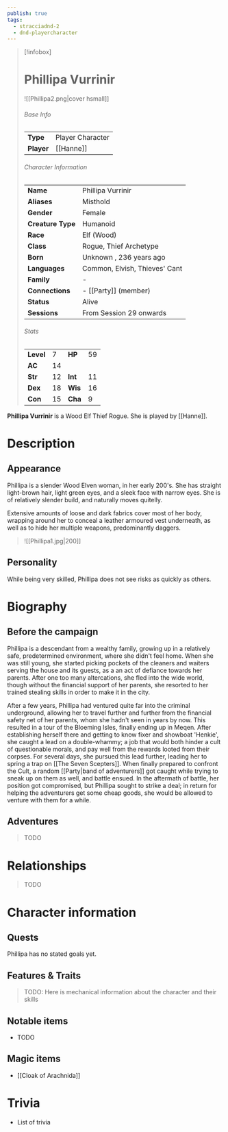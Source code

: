 ```yaml
---
publish: true
tags:
  - stracciadnd-2
  - dnd-playercharacter
---
```

> [!infobox]  
> # Phillipa Vurrinir
> ![[Phillipa2.png|cover hsmall]]  
> ###### Base Info
> | | |  
> |---|---|  
> | **Type** | Player Character |
> | **Player** | [[Hanne]] |
> ###### Character Information  
> | | |  
> |---|---|  
> | **Name** | Phillipa Vurrinir |
> | **Aliases** | Misthold |
> | **Gender** | Female | 
> | **Creature Type** | Humanoid |
> | **Race** | Elf (Wood) |  
> | **Class** | Rogue, Thief Archetype |  
> | **Born** | Unknown , 236 years ago|  
> | **Languages** | Common, Elvish, Thieves' Cant |  
> | **Family** | - |
> | **Connections** | - [[Party]] (member) |
> | **Status** | Alive |
> | **Sessions** | From Session 29 onwards |
> ###### Stats
> | | | | |
> |---|---|---|---|
> | **Level** | 7 | **HP** | 59 |
> | **AC** | 14 | | |
> | **Str** | 12 | **Int** | 11 |
> | **Dex** | 18 | **Wis** | 16 |
> | **Con** | 15 | **Cha** | 9 |
 
**Phillipa Vurrinir** is a Wood Elf Thief Rogue. She is played by [[Hanne]].
# Description
## Appearance
Phillipa is a slender Wood Elven woman, in her early 200's. She has straight light-brown hair, light green eyes, and a sleek face with narrow eyes. She is of relatively slender build, and naturally moves quitelly.

Extensive amounts of loose and dark fabrics cover most of her body, wrapping around her to conceal a leather armoured vest underneath, as well as to hide her multiple weapons, predominantly daggers.

> ![[Phillipa1.jpg|200]]
## Personality
While being very skilled, Phillipa does not see risks as quickly as others.
# Biography
## Before the campaign
Phillipa is a descendant from a wealthy family, growing up in a relatively safe, predetermined environment, where she didn't feel home. When she was still young, she started picking pockets of the cleaners and waiters serving the house and its guests, as a an act of defiance towards her parents. After one too many altercations, she fled into the wide world, though without the financial support of her parents, she resorted to her trained stealing skills in order to make it in the city. 

After a few years, Phillipa had ventured quite far into the criminal underground, allowing her to travel further and further from the financial safety net of her parents, whom she hadn't seen in years by now. This resulted in a tour of the Bloeming Isles, finally ending up in Meqen. After establishing herself there and getting to know fixer and showboat 'Henkie', she caught a lead on a double-whammy; a job that would both hinder a cult of questionable morals, and pay well from the rewards looted from their corpses. For several days, she pursued this lead further, leading her to spring a trap on [[The Seven Scepters]]. When finally prepared to confront the Cult, a random [[Party|band of adventurers]] got caught while trying to sneak up on them as well, and battle ensued. In the aftermath of battle, her position got compromised, but Phillipa sought to strike a deal; in return for helping the adventurers get some cheap goods, she would be allowed to venture with them for a while.
## Adventures
> TODO
# Relationships
> TODO
# Character information
## Quests
Phillipa has no stated goals yet.
## Features & Traits
>TODO: Here is mechanical information about the character and their skills
## Notable items
- TODO
## Magic items
- [[Cloak of Arachnida]]
# Trivia
- List of trivia